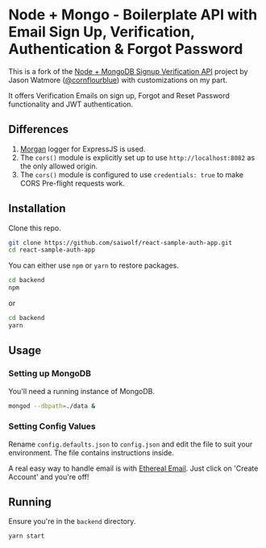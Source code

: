 # Node + Mongo - Boilerplate API with Email Sign Up, Verification, Authentication & Forgot Password

This is a fork of the [Node + MongoDB Signup Verification API](https://github.com/cornflourblue/node-mongo-signup-verification-api) project by Jason Watmore ([@cornflourblue](https://github.com/cornflourblue)) with customizations on my part.

It offers Verification Emails on sign up, Forgot and Reset Password functionality and JWT authentication.

## Differences

1. [Morgan](https://github.com/expressjs/morgan) logger for ExpressJS is used.
2. The `cors()` module is explicitly set up to use `http://localhost:8082` as the only allowed origin.
3. The `cors()` module is configured to use `credentials: true` to make CORS Pre-flight requests work.

## Installation

Clone this repo.

```bash
git clone https://github.com/saiwolf/react-sample-auth-app.git
cd react-sample-auth-app
```

You can either use `npm` or `yarn` to restore packages.

```bash
cd backend
npm
```

or

```bash
cd backend
yarn
```

## Usage

### Setting up MongoDB

You'll need a running instance of MongoDB.

```bash
mongod --dbpath=./data &
```

### Setting Config Values

Rename `config.defaults.json` to `config.json` and edit the file to suit your environment. The file contains instructions inside.

A real easy way to handle email is with [Ethereal Email](https://ethereal.email/). Just click on 'Create Account' and you're off!

## Running

Ensure you're in the `backend` directory.

```bash
yarn start
```
